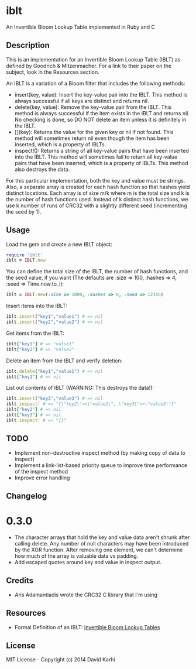 # iblt

An Invertible Bloom Lookup Table implemented in Ruby and C

## Description

This is an implementation for an Invertible Bloom Lookup Table (IBLT) as defined by Goodrich & Mitzenmacher. For a link to their paper on the subject, look in the Resources section.

An IBLT is a variation of a Bloom filter that includes the following methods:

- insert(key, value): Insert the key-value pair into the IBLT. This method is always successful if all keys are distinct and returns nil.
- delete(key, value): Remove the key-value pair from the IBLT. This method is always successful if the item exists in the IBLT and returns nil. No checking is done, so DO NOT delete an item unless it is definitely in the IBLT. 
- \[\](key): Returns the value for the given key or nil if not found. This method will sometimes return nil even though the item has been inserted, which is a property of IBLTs.
- inspect!(): Returns a string of all key-value pairs that have been inserted into the IBLT. This method will sometimes fail to return all key-value pairs that have been inserted, which is a property of IBLTs. This method also destroys the data.  

For this particular implementation, both the key and value must be strings. Also, a separate array is created for each hash function so that hashes yield distinct locations. Each array is of size m/k where m is the total size and k is the number of hash functions used. Instead of k distinct hash functions, we use k number of runs of CRC32 with a slightly different seed (incrementing the seed by 1).  

## Usage

Load the gem and create a new IBLT object:

```ruby
require 'iblt'
iblt = IBLT.new
```

You can define the total size of the IBLT, the number of hash functions, and the seed value, if you want (The defaults are :size => 100, :hashes => 4, :seed => Time.now.to_i):

```ruby
iblt = IBLT.new(:size => 1000, :hashes => 6, :seed => 12345)
```

Insert items into the IBLT:

```ruby
iblt.insert("key1","value1") # => nil
iblt.insert("key2","value2") # => nil
```

Get items from the IBLT:

```ruby
iblt["key1"] # => "value1"
iblt["key2"] # => "value2"
```

Delete an item from the IBLT and verify deletion:

```ruby
iblt.delete("key1","value1") # => nil
iblt["key1"] # => nil
```

List out contents of IBLT (WARNING: This destroys the data!):

```ruby
iblt.insert("key3","value3") # => nil
iblt.inspect! # => "{\"key2\"=>\"value2\", \"key3\"=>\"value3\"}"
iblt["key2"] # => nil
iblt["key3"] # => nil
iblt.inspect! # => "{}"
```

## TODO

- Implement non-destructive inspect method (by making copy of data to inspect)
- Implement a link-list-based priority queue to improve time performance of the inspect method
- Improve error handling

## Changelog

# 0.3.0

- The character arrays that hold the key and value data aren't shrunk after calling delete. Any number of null characters may have been introduced by the XOR function. After removing one element, we can't determine how much of the array is valuable data vs padding.  
- Add escaped quotes around key and value in inspect output.

## Credits

- Aris Adamantiadis wrote the CRC32 C library that I'm using

## Resources

- Formal Definition of an IBLT: [Invertible Bloom Lookup Tables](http://arxiv.org/pdf/1101.2245.pdf)

## License

MIT License - Copyright (c) 2014 David Karhi
